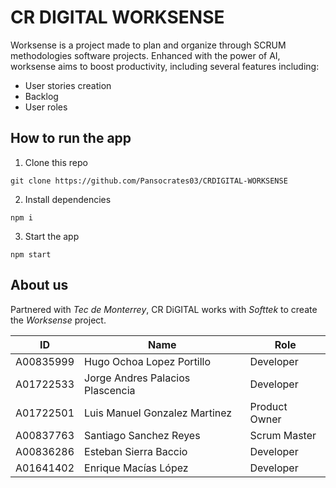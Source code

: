 # CR DIGITAL WORKSENSE
Worksense is a project made to plan and organize through SCRUM methodologies software projects.
Enhanced with the power of AI, worksense aims to boost productivity, including several features including:
- User stories creation
- Backlog
- User roles

## How to run the app
1. Clone this repo
```
git clone https://github.com/Pansocrates03/CRDIGITAL-WORKSENSE
```
2. Install dependencies
```
npm i
```
3. Start the app
```
npm start
```


## About us
Partnered with *Tec de Monterrey*, CR DiGITAL works with *Softtek* to create the *Worksense* project.

| ID | Name | Role |
| --------- | --------------------------------- | --------- |
| A00835999 | Hugo Ochoa Lopez Portillo         | Developer |
| A01722533 | Jorge Andres Palacios Plascencia  | Developer |
| A01722501 | Luis Manuel Gonzalez Martinez     | Product Owner |
| A00837763 | Santiago Sanchez Reyes            | Scrum Master |
| A00836286 | Esteban Sierra Baccio             | Developer |
| A01641402 | Enrique Macías López              | Developer |
